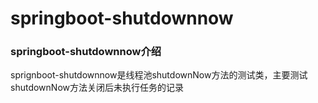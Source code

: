 # springboot-shutdownnow

### springboot-shutdownnow介绍
sprignboot-shutdownnow是线程池shutdownNow方法的测试类，主要测试shutdownNow方法关闭后未执行任务的记录

